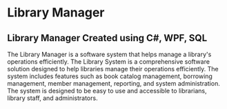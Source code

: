# Library Manager
## Library Manager Created using C#, WPF, SQL

The Library Manager is a software system that helps manage a library's operations efficiently.
The Library System is a comprehensive software solution designed to help libraries manage their operations efficiently.
The system includes features such as book catalog management, borrowing management, member management, reporting, and system administration. 
The system is designed to be easy to use and accessible to librarians, library staff, and administrators.


